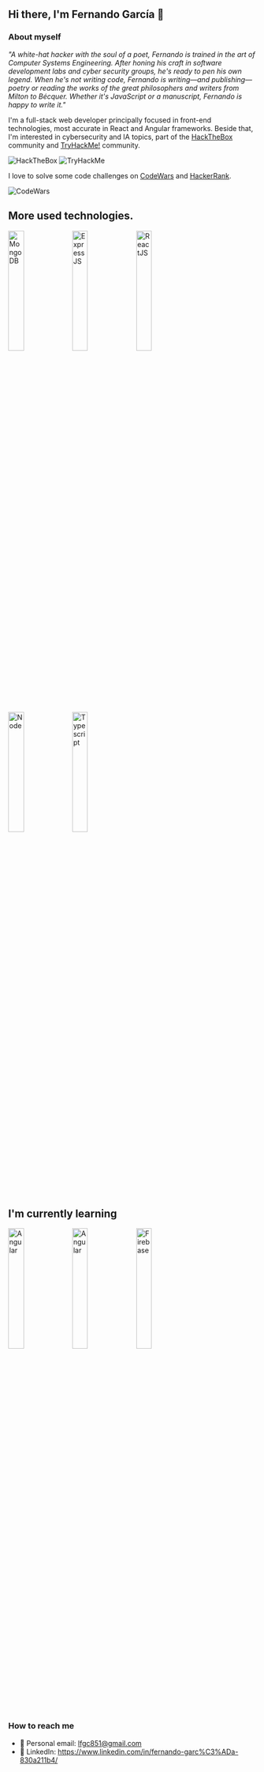 ## Hi there, I'm Fernando García 👋

### About myself
_"A white-hat hacker with the soul of a poet, Fernando is trained in the art of Computer Systems Engineering. After honing his craft in software development labs and cyber security groups, he's ready to pen his own legend. When he's not writing code, Fernando is writing—and publishing—poetry or reading the works of the great philosophers and writers from Milton to Bécquer. Whether it's JavaScript or a manuscript, Fernando is happy to write it."_

I'm a full-stack web developer principally focused in front-end technologies, most accurate in React and Angular frameworks. Beside that, I'm interested in cybersecurity and IA topics, part of the [HackTheBox](https://app.hackthebox.com/home) community and [TryHackMe!](https://tryhackme.com/dashboard) community.

<img src="https://www.hackthebox.eu/badge/image/20709" alt="HackTheBox">
<img src="https://tryhackme-badges.s3.amazonaws.com/Incuerd0.png" alt="TryHackMe">

I love to solve some code challenges on [CodeWars](https://www.codewars.com/) and [HackerRank](https://www.hackerrank.com/darkogarcia3?hr_r=1).

<img src="https://www.codewars.com/users/fernandoG494/badges/large" alt="CodeWars">

## More used technologies.
<img src="https://nakedsecurity.sophos.com/wp-content/uploads/sites/2/2017/01/mongodb.png?w=775" alt="MongoDB" width="25%" heigth="25%">
<img src="https://upload.wikimedia.org/wikipedia/commons/6/64/Expressjs.png" alt="ExpressJS" width="25%" heigth="25%">
<img src="https://www.datocms-assets.com/45470/1631110818-logo-react-js.png" alt="ReactJS" width="25%" heigth="25%">
<img src="https://upload.wikimedia.org/wikipedia/commons/thumb/d/d9/Node.js_logo.svg/1200px-Node.js_logo.svg.png" alt="Node" width="25%" heigth="50%">
<img src="https://upload.wikimedia.org/wikipedia/commons/2/29/TypeScript_Logo_%28Blue%29.svg" alt="Typescript" width="25%" heigth="25%">

## I'm currently learning
<img src="https://cursosdedesarrollo.com/wp-content/uploads/2019/08/angularjs-logo-600x394.png" alt="Angular" width="25%" heigth="25%">
<img src="https://static.wixstatic.com/media/832839_ebb4534fbdbc42c1bf98a5fc67c4a8d3~mv2.png/v1/fill/w_560,h_258,al_c,q_85,usm_0.66_1.00_0.01,enc_auto/devops.png" alt="Angular" width="25%" heigth="25%">
<img src="https://firebase.google.com/images/social.png" alt="Firebase" width="25%" heigth="25%">

### How to reach me
 - 🌱 Personal email: lfgc851@gmail.com
 - 🔭 LinkedIn: https://www.linkedin.com/in/fernando-garc%C3%ADa-830a211b4/

<!--
**fernandoG494/fernandoG494** is a ✨ _special_ ✨ repository because its `README.md` (this file) appears on your GitHub profile.

Here are some ideas to get you started:

- 🔭 I’m currently working on ...
- 🌱 I’m currently learning ...
- 👯 I’m looking to collaborate on ...
- 🤔 I’m looking for help with ...
- 💬 Ask me about ...
- 📫 How to reach me: ...
- 😄 Pronouns: ...
- ⚡ Fun fact: ...
-->
